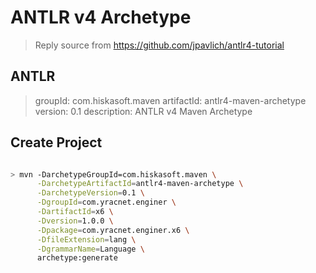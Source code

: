 # ANTLR v4 Archetype

> Reply source from https://github.com/jpavlich/antlr4-tutorial

## ANTLR 
> groupId: com.hiskasoft.maven
> artifactId: antlr4-maven-archetype
> version: 0.1
> description: ANTLR v4 Maven Archetype

## Create Project

```bash

> mvn -DarchetypeGroupId=com.hiskasoft.maven \
      -DarchetypeArtifactId=antlr4-maven-archetype \
      -DarchetypeVersion=0.1 \
      -DgroupId=com.yracnet.enginer \
      -DartifactId=x6 \
      -Dversion=1.0.0 \
      -Dpackage=com.yracnet.enginer.x6 \
      -DfileExtension=lang \
      -DgrammarName=Language \
      archetype:generate

```
